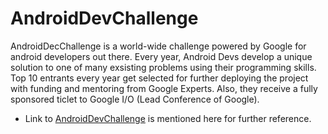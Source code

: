 # AndroidDevChallenge
AndroidDecChallenge is a world-wide challenge powered by Google for android developers out there. Every year, Android Devs develop a unique 
solution to one of many exsisting problems using their programming skills. Top 10 entrants every year get selected for further deploying the
project with funding and mentoring from Google Experts. Also, they receive a fully sponsored ticlet to Google I/O (Lead Conference of Google).
- Link to [AndroidDevChallenge](https://developer.android.com/dev-challenge) is mentioned here for further reference.
